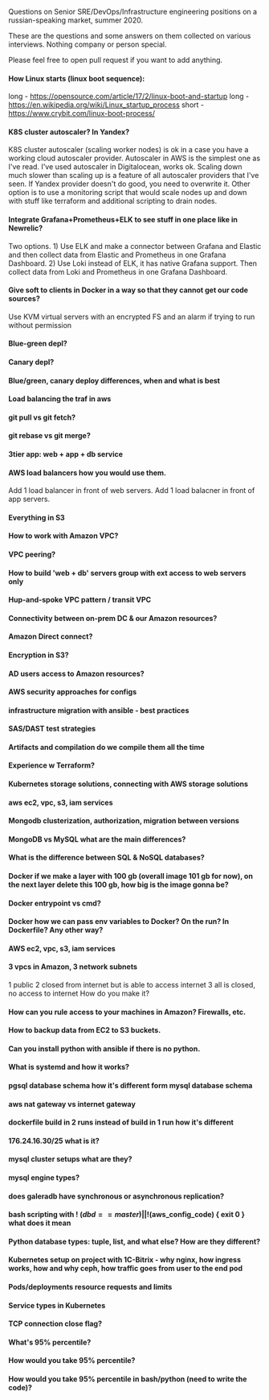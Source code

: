 Questions on Senior SRE/DevOps/Infrastructure engineering positions on a russian-speaking market, summer 2020.

These are the questions and some answers on them collected on various interviews. Nothing company or person special.

Please feel free to open pull request if you want to add anything.

#### How Linux starts (linux boot sequence):
long - https://opensource.com/article/17/2/linux-boot-and-startup
long - https://en.wikipedia.org/wiki/Linux_startup_process
short - https://www.crybit.com/linux-boot-process/

#### K8S cluster autoscaler? In Yandex?

K8S cluster autoscaler (scaling worker nodes) is ok in a case you have a working cloud autoscaler provider. Autoscaler in AWS is the simplest one as I've read. I've used autoscaler in Digitalocean, works ok. Scaling down much slower than scaling up is a feature of all autoscaler providers that I've seen.
If Yandex provider doesn't do good, you need to overwrite it. Other option is to use a monitoring script that would scale nodes up and down with stuff like terraform and additional scripting to drain nodes.

#### Integrate Grafana+Prometheus+ELK to see stuff in one place like in Newrelic?

Two options. 1) Use ELK and make a connector between Grafana and Elastic and then collect data from Elastic and Prometheus in one Grafana Dashboard. 2) Use Loki instead of ELK, it has native Grafana support. Then collect data from Loki and Prometheus in one Grafana Dashboard.

####  Give soft to clients in Docker in a way so that they cannot get our code sources?

Use KVM virtual servers with an encrypted FS and an alarm if trying to run without permission

#### Blue-green depl?

#### Canary depl?

#### Blue/green, canary deploy differences, when and what is best

#### Load balancing the traf in aws

#### git pull vs git fetch?

#### git rebase vs git merge?

#### 3tier app: web + app + db service

#### AWS load balancers how you would use them.
Add 1 load balancer in front of web servers.
Add 1 load balacner in front of app servers.

#### Everything in S3

#### How to work with Amazon VPC?

#### VPC peering?

#### How to build 'web + db' servers group with ext access to web servers only

#### Hup-and-spoke VPC pattern / transit VPC

####  Connectivity between on-prem DC & our Amazon resources?

#### Amazon Direct connect?

#### Encryption in S3?

#### AD users access to Amazon resources?

#### AWS security approaches for configs

#### infrastructure migration with ansible - best practices

#### SAS/DAST test strategies

#### Artifacts and compilation do we compile them all the time

#### Experience w Terraform?

#### Kubernetes storage solutions, connecting with AWS storage solutions

#### aws ec2, vpc, s3, iam services

#### Mongodb clusterization, authorization, migration between versions

#### MongoDB vs MySQL what are the main differences?

#### What is the difference between SQL & NoSQL databases?

#### Docker if we make a layer with 100 gb (overall image 101 gb for now), on the next layer delete this 100 gb, how big is the image gonna be?

#### Docker entrypoint vs cmd?

#### Docker how we can pass env variables to Docker? On the run? In Dockerfile? Any other way?

#### AWS ec2, vpc, s3, iam services

#### 3 vpcs in Amazon, 3 network subnets
1 public
2 closed from internet but is able to access internet
3 all is closed, no access to internet
How do you make it?

#### How can you rule access to your machines in Amazon? Firewalls, etc.

#### How to backup data from EC2 to S3 buckets.

#### Can you install python with ansible if there is no python.

#### What is systemd and how it works?

#### pgsql database schema how it's different form mysql database schema

#### aws nat gateway vs internet gateway

#### dockerfile build in 2 runs instead of build in 1 run how it's different

#### 176.24.16.30/25 what is it?

#### mysql cluster setups what are they?

#### mysql engine types?

#### does galeradb have synchronous or asynchronous replication?

#### bash scripting with ! ($dbd==master) || ! ($aws_config_code) { exit 0 } what does it mean

#### Python database types: tuple, list, and what else? How are they different?

#### Kubernetes setup on project with 1C-Bitrix - why nginx, how ingress works, how and why ceph, how traffic goes from user to the end pod

#### Pods/deployments resource requests and limits

#### Service types in Kubernetes

#### TCP connection close flag?

#### What's 95% percentile?

#### How would you take 95% percentile?

#### How would you take 95% percentile in bash/python (need to write the code)?
